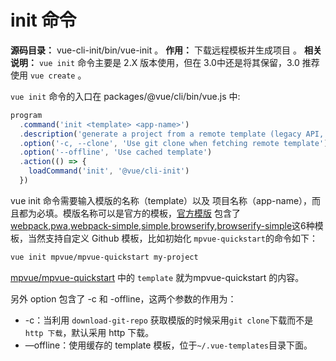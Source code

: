 # init 命令

**源码目录：**  vue-cli-init/bin/vue-init 。
**作用：** 下载远程模板并生成项目 。
**相关说明：** `vue init` 命令主要是 2.X 版本使用，但在 3.0中还是将其保留，3.0 推荐使用 `vue create` 。

`vue init` 命令的入口在 packages/@vue/cli/bin/vue.js 中:

``` javascript
program
  .command('init <template> <app-name>')
  .description('generate a project from a remote template (legacy API, requires @vue/cli-init)')
  .option('-c, --clone', 'Use git clone when fetching remote template')
  .option('--offline', 'Use cached template')
  .action(() => {
    loadCommand('init', '@vue/cli-init')
  })
```

vue init 命令需要输入模版的名称（template）以及 项目名称（app-name），而且都为必填。模版名称可以是官方的模板，[官方模版](https://github.com/vuejs-templates) 包含了 [webpack](https://github.com/vuejs-templates/webpack),[pwa](https://github.com/vuejs-templates/pwa),[webpack-simple](https://github.com/vuejs-templates/webpack-simple),[simple](https://github.com/vuejs-templates/simple),[browserify](https://github.com/vuejs-templates/browserify),[browserify-simple](https://github.com/vuejs-templates/browserify-simple)这6种模板，当然支持自定义 Github 模板，比如初始化 `mpvue-quickstart`的命令如下：

``` bash
vue init mpvue/mpvue-quickstart my-project
```
[mpvue/mpvue-quickstart](https://github.com/mpvue/mpvue-quickstart) 中的 `template` 就为mpvue-quickstart 的内容。

另外 option 包含了 -c  和 -offline，这两个参数的作用为：

* -c：当利用 `download-git-repo` 获取模版的时候采用`git clone`下载而不是`http 下载`，默认采用 http 下载。
* —offline：使用缓存的 template 模板，位于`~/.vue-templates`目录下面。